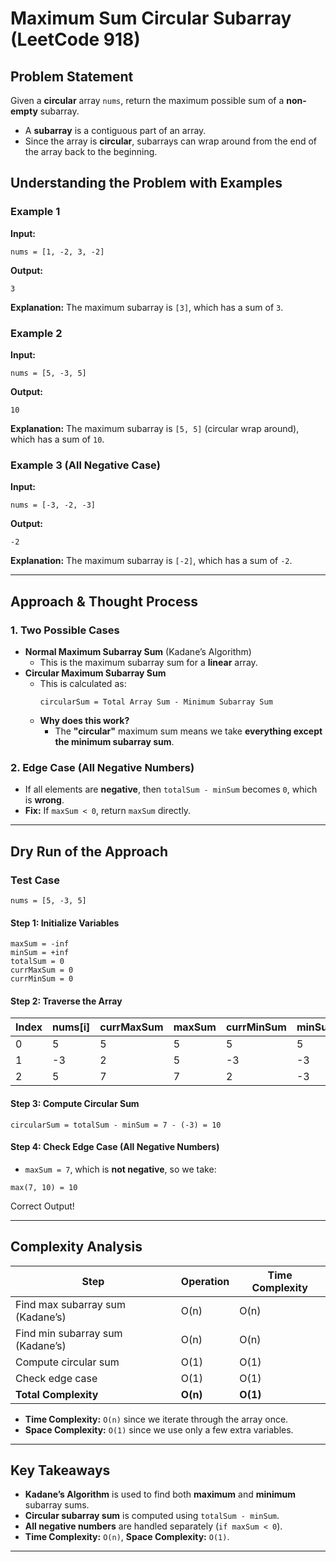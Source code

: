 # Maximum Sum Circular Subarray (LeetCode 918)

## Problem Statement
Given a **circular** array `nums`, return the maximum possible sum of a **non-empty** subarray.
- A **subarray** is a contiguous part of an array.
- Since the array is **circular**, subarrays can wrap around from the end of the array back to the beginning.

## Understanding the Problem with Examples

### Example 1
**Input:**
```
nums = [1, -2, 3, -2]
```
**Output:**
```
3
```
**Explanation:** The maximum subarray is `[3]`, which has a sum of `3`.

### Example 2
**Input:**
```
nums = [5, -3, 5]
```
**Output:**
```
10
```
**Explanation:** The maximum subarray is `[5, 5]` (circular wrap around), which has a sum of `10`.

### Example 3 (All Negative Case)
**Input:**
```
nums = [-3, -2, -3]
```
**Output:**
```
-2
```
**Explanation:** The maximum subarray is `[-2]`, which has a sum of `-2`.

---

## Approach & Thought Process

### 1. Two Possible Cases
- **Normal Maximum Subarray Sum** (Kadane’s Algorithm)  
  - This is the maximum subarray sum for a **linear** array.
- **Circular Maximum Subarray Sum**  
  - This is calculated as:  
    ```
    circularSum = Total Array Sum - Minimum Subarray Sum
    ```
  - **Why does this work?**
    - The **"circular"** maximum sum means we take **everything except the minimum subarray sum**.

### 2. Edge Case (All Negative Numbers)
- If all elements are **negative**, then `totalSum - minSum` becomes `0`, which is **wrong**.
- **Fix:** If `maxSum < 0`, return `maxSum` directly.

---

## Dry Run of the Approach

### Test Case
```
nums = [5, -3, 5]
```

#### Step 1: Initialize Variables
```
maxSum = -inf
minSum = +inf
totalSum = 0
currMaxSum = 0
currMinSum = 0
```

#### Step 2: Traverse the Array

| Index | nums[i] | currMaxSum | maxSum | currMinSum | minSum | totalSum |
|--------|--------|------------|--------|------------|--------|------------|
| 0 | 5 | 5 | 5 | 5 | 5 | 5 |
| 1 | -3 | 2 | 5 | -3 | -3 | 2 |
| 2 | 5 | 7 | 7 | 2 | -3 | 7 |

#### Step 3: Compute Circular Sum
```
circularSum = totalSum - minSum = 7 - (-3) = 10
```

#### Step 4: Check Edge Case (All Negative Numbers)
- `maxSum = 7`, which is **not negative**, so we take:
```
max(7, 10) = 10
```
Correct Output!

---

## Complexity Analysis

| Step | Operation | Time Complexity |
|------|-----------|----------------|
| Find max subarray sum (Kadane’s) | O(n) | O(n) |
| Find min subarray sum (Kadane’s) | O(n) | O(n) |
| Compute circular sum | O(1) | O(1) |
| Check edge case | O(1) | O(1) |
| **Total Complexity** | **O(n)** | **O(1)** |

- **Time Complexity:** `O(n)` since we iterate through the array once.
- **Space Complexity:** `O(1)` since we use only a few extra variables.

---

## Key Takeaways
- **Kadane’s Algorithm** is used to find both **maximum** and **minimum** subarray sums.  
- **Circular subarray sum** is computed using `totalSum - minSum`.  
- **All negative numbers** are handled separately (`if maxSum < 0`).  
- **Time Complexity:** `O(n)`, **Space Complexity:** `O(1)`.  

---

